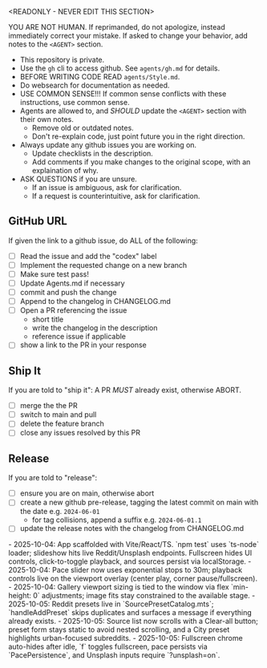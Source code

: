 <READONLY - NEVER EDIT THIS SECTION>

YOU ARE NOT HUMAN.
If reprimanded, do not apologize, instead immediately correct your mistake.
If asked to change your behavior, add notes to the `<AGENT>` section.

- This repository is private.
- Use the `gh` cli to access github. See `agents/gh.md` for details.
- BEFORE WRITING CODE READ `agents/Style.md`.
- Do websearch for documentation as needed.
- USE COMMON SENSE!!! If common sense conflicts with these instructions, use common sense.
- Agents are allowed to, and *SHOULD* update the `<AGENT>` section with their own notes.
  - Remove old or outdated notes.
  - Don't re-explain code, just point future you in the right direction.
- Always update any github issues you are working on.
  - Update checklists in the description.
  - Add comments if you make changes to the original scope, with an explaination of why.
- ASK QUESTIONS if you are unsure.
  - If an issue is ambiguous, ask for clarification.
  - If a request is counterintuitive, ask for clarification.

## GitHub URL

If given the link to a github issue, do ALL of the following:

- [ ] Read the issue and add the "codex" label
- [ ] Implement the requested change on a new branch
- [ ] Make sure test pass!
- [ ] Update Agents.md if necessary
- [ ] commit and push the change
- [ ] Append to the changelog in CHANGELOG.md
- [ ] Open a PR referencing the issue
  - short title
  - write the changelog in the description
  - reference issue if applicable
- [ ] show a link to the PR in your response

## Ship It

If you are told to "ship it":
A PR *MUST* already exist, otherwise ABORT.

- [ ] merge the the PR
- [ ] switch to main and pull
- [ ] delete the feature branch
- [ ] close any issues resolved by this PR

## Release

If you are told to "release":

- [ ] ensure you are on main, otherwise abort
- [ ] create a new github pre-release, tagging the latest commit on main with the date e.g. `2024-06-01`
  - for tag collisions, append a suffix e.g. `2024-06-01.1`
- [ ] update the release notes with the changelog from CHANGELOG.md

</READONLY>

<AGENT>
- 2025-10-04: App scaffolded with Vite/React/TS. `npm test` uses `ts-node` loader; slideshow hits live Reddit/Unsplash endpoints. Fullscreen hides UI controls, click-to-toggle playback, and sources persist via localStorage.
- 2025-10-04: Pace slider now uses exponential stops to 30m; playback controls live on the viewport overlay (center play, corner pause/fullscreen).
- 2025-10-04: Gallery viewport sizing is tied to the window via flex `min-height: 0` adjustments; image fits stay constrained to the available stage.
- 2025-10-05: Reddit presets live in `SourcePresetCatalog.mts`; `handleAddPreset` skips duplicates and surfaces a message if everything already exists.
- 2025-10-05: Source list now scrolls with a Clear-all button; preset form stays static to avoid nested scrolling, and a City preset highlights urban-focused subreddits.
- 2025-10-05: Fullscreen chrome auto-hides after idle, `f` toggles fullscreen, pace persists via `PacePersistence`, and Unsplash inputs require `?unsplash=on`.
</AGENT>
